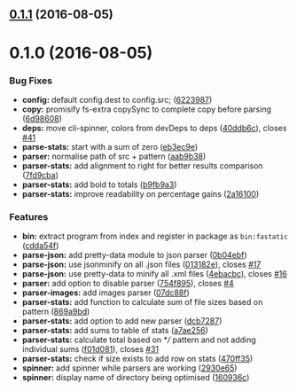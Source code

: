 <a name="0.1.1"></a>
## [0.1.1](https://github.com/voorhoede/fastatic/compare/v0.1.0...v0.1.1) (2016-08-05)



<a name="0.1.0"></a>
# 0.1.0 (2016-08-05)


### Bug Fixes

* **config:** default config.dest to config.src; ([6223987](https://github.com/voorhoede/fastatic/commit/6223987))
* **copy:** promisify fs-extra copySync to complete copy before parsing ([6d98608](https://github.com/voorhoede/fastatic/commit/6d98608))
* **deps:** move cli-spinner, colors from devDeps to deps ([40ddb6c](https://github.com/voorhoede/fastatic/commit/40ddb6c)), closes [#41](https://github.com/voorhoede/fastatic/issues/41)
* **parse-stats:** start with a sum of zero ([eb3ec9e](https://github.com/voorhoede/fastatic/commit/eb3ec9e))
* **parser:** normalise path of src + pattern ([aab9b38](https://github.com/voorhoede/fastatic/commit/aab9b38))
* **parser-stats:** add alignment to right for better results comparison ([7fd9cba](https://github.com/voorhoede/fastatic/commit/7fd9cba))
* **parser-stats:** add bold to totals ([b9fb9a3](https://github.com/voorhoede/fastatic/commit/b9fb9a3))
* **parser-stats:** improve readability on percentage gains ([2a16100](https://github.com/voorhoede/fastatic/commit/2a16100))


### Features

* **bin:** extract program from index and register in package as `bin:fastatic` ([cdda54f](https://github.com/voorhoede/fastatic/commit/cdda54f))
* **parse-json:** add pretty-data module to json parser ([0b04ebf](https://github.com/voorhoede/fastatic/commit/0b04ebf))
* **parse-json:** use jsonminify on all .json files ([013182e](https://github.com/voorhoede/fastatic/commit/013182e)), closes [#17](https://github.com/voorhoede/fastatic/issues/17)
* **parse-json:** use pretty-data to minify all .xml files ([4ebacbc](https://github.com/voorhoede/fastatic/commit/4ebacbc)), closes [#16](https://github.com/voorhoede/fastatic/issues/16)
* **parser:** add option to disable parser ([754f895](https://github.com/voorhoede/fastatic/commit/754f895)), closes [#4](https://github.com/voorhoede/fastatic/issues/4)
* **parser-images:** add images parser ([07dc88f](https://github.com/voorhoede/fastatic/commit/07dc88f))
* **parser-stats:** add function to calculate sum of file sizes based on pattern ([869a9bd](https://github.com/voorhoede/fastatic/commit/869a9bd))
* **parser-stats:** add option to add new parser ([dcb7287](https://github.com/voorhoede/fastatic/commit/dcb7287))
* **parser-stats:** add sums to table of stats ([a7ae256](https://github.com/voorhoede/fastatic/commit/a7ae256))
* **parser-stats:** calculate total based on **/* pattern and not adding individual sums ([f01d081](https://github.com/voorhoede/fastatic/commit/f01d081)), closes [#31](https://github.com/voorhoede/fastatic/issues/31)
* **parser-stats:** check if size exists to add row on stats ([470ff35](https://github.com/voorhoede/fastatic/commit/470ff35))
* **spinner:** add spinner while parsers are working ([2930e65](https://github.com/voorhoede/fastatic/commit/2930e65))
* **spinner:** display name of directory being optimised ([160936c](https://github.com/voorhoede/fastatic/commit/160936c))



